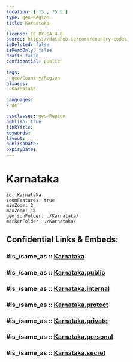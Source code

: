 ```yaml
---
location: [ 15 , 75.5 ] 
type: geo-Region
title: Karnataka

license: CC BY-SA 4.0
source: https://datahub.io/core/country-codes
isDeleted: false
isReadOnly: false
draft: false
confidential: public

tags:
- geo/Country/Region
aliases:
- Karnataka

Languages:
- de

cssclasses: geo-Region
publish: true
linkTitle: 
keywords: 
layout: 
publishDate: 
expiryDate: 
---
```


# Karnataka

```leaflet
id: Karnataka
zoomFeatures: true 
minZoom: 2 
maxZoom: 18
geojsonFolder: ./Karnataka/
markerFolder: ./Karnataka/
```


## Confidential Links & Embeds: 

### #is_/same_as :: [Karnataka](/_Standards/Earth/Continent/Asia/Asia~South/India/States~India/Karnataka.md) 

### #is_/same_as :: [Karnataka.public](/_public/Earth/Continent/Asia/Asia~South/India/States~India/Karnataka.public.md) 

### #is_/same_as :: [Karnataka.internal](/_internal/Earth/Continent/Asia/Asia~South/India/States~India/Karnataka.internal.md) 

### #is_/same_as :: [Karnataka.protect](/_protect/Earth/Continent/Asia/Asia~South/India/States~India/Karnataka.protect.md) 

### #is_/same_as :: [Karnataka.private](/_private/Earth/Continent/Asia/Asia~South/India/States~India/Karnataka.private.md) 

### #is_/same_as :: [Karnataka.personal](/_personal/Earth/Continent/Asia/Asia~South/India/States~India/Karnataka.personal.md) 

### #is_/same_as :: [Karnataka.secret](/_secret/Earth/Continent/Asia/Asia~South/India/States~India/Karnataka.secret.md)

